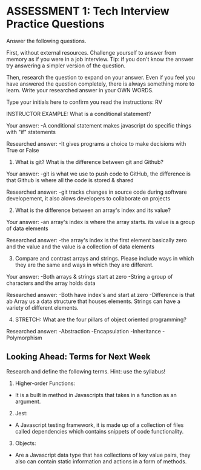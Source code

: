 # ASSESSMENT 1: Tech Interview Practice Questions

Answer the following questions.

First, without external resources. Challenge yourself to answer from memory as if you were in a job interview. Tip: if you don't know the answer try answering a simpler version of the question.

Then, research the question to expand on your answer. Even if you feel you have answered the question completely, there is always something more to learn. Write your researched answer in your OWN WORDS.

Type your initials here to confirm you read the instructions: RV

INSTRUCTOR EXAMPLE: What is a conditional statement?

Your answer: 
-A conditional statement makes javascript do specific things with "if" statements

Researched answer: 
-It gives programs a choice to make decisions with True or False

1. What is git? What is the difference between git and Github?

Your answer: 
-git is what we use to push code to GitHub, the difference is that Github is where all the code is stored & shared

Researched answer: 
-git tracks changes in source code during software developement, it also alows developers to collaborate on projects


2. What is the difference between an array's index and its value?

Your answer: 
-an array's index is where the array starts. its value is a group of data elements

Researched answer: 
-the array's index is  the first element basically zero and the value and the value is a collection of data elements

3. Compare and contrast arrays and strings. Please include ways in which they are the same and ways in which they are different.

Your answer: 
-Both arrays & strings start at zero 
-String a group of characters and the array holds data

Researched answer:
-Both have index's and start at zero
-Difference is that ab Array us a data structure that houses elements. Strings can have a variety of different elements.

4. STRETCH: What are the four pillars of object oriented programming?

Researched answer:
-Abstraction
-Encapsulation
-Inheritance
-Polymorphism


## Looking Ahead: Terms for Next Week

Research and define the following terms. Hint: use the syllabus!

1. Higher-order Functions:
- It is a built in method in Javascripts that takes in a function as an argument.
2. Jest:
- A Javascript testing framework, it is made up of a collection of files called dependencies which contains snippets of code functionality.
3. Objects:
- Are a Javascript data type that has collections of key value pairs, they also can contain static information and actions in a form of methods.